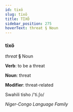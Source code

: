 ```yaml
---
id: tixö
slug: tixö
title: TİXÖ
sidebar_position: 275
hoverText: threat § Noun
---
```


### tixö

*threat* **§** Noun

**Verb**: to be a threat

**Noun**: threat

**Modifier**: threat-related

Swahili tisho /'ti.ʃo/

*Niger-Congo Language Family*
